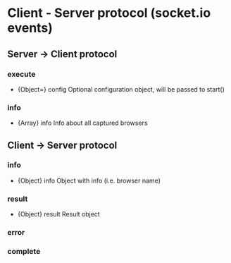 # Client - Server protocol (socket.io events)

## Server -> Client protocol

### execute

* {Object=} config Optional configuration object, will be passed to start()

### info

* {Array} info Info about all captured browsers

## Client -> Server protocol

### info

* {Object} info Object with info (i.e. browser name)

### result

* {Object} result Result object

### error

### complete
